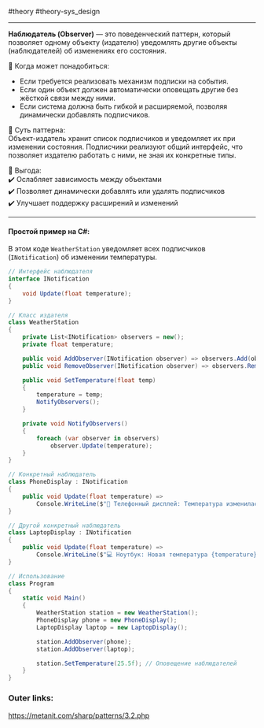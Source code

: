 #theory #theory-sys_design
 
---
**Наблюдатель (Observer)** — это поведенческий паттерн, который позволяет одному объекту (издателю) уведомлять другие объекты (наблюдателей) об изменениях его состояния.

📌 Когда может понадобиться:  
- Если требуется реализовать механизм подписки на события.  
- Если один объект должен автоматически оповещать другие без жёсткой связи между ними.  
- Если система должна быть гибкой и расширяемой, позволяя динамически добавлять подписчиков.

📌 Суть паттерна:  
Объект-издатель хранит список подписчиков и уведомляет их при изменении состояния. Подписчики реализуют общий интерфейс, что позволяет издателю работать с ними, не зная их конкретные типы.

📌 Выгода:  
✔️ Ослабляет зависимость между объектами  
✔️ Позволяет динамически добавлять или удалять подписчиков  
✔️ Улучшает поддержку расширений и изменений  

---
#### Простой пример на C#:
В этом коде `WeatherStation` уведомляет всех подписчиков (`INotification`) об изменении температуры. 

```csharp
// Интерфейс наблюдателя
interface INotification
{
    void Update(float temperature);
}

// Класс издателя
class WeatherStation
{
    private List<INotification> observers = new();
    private float temperature;

    public void AddObserver(INotification observer) => observers.Add(observer);
    public void RemoveObserver(INotification observer) => observers.Remove(observer);

    public void SetTemperature(float temp)
    {
        temperature = temp;
        NotifyObservers();
    }

    private void NotifyObservers()
    {
        foreach (var observer in observers)
            observer.Update(temperature);
    }
}

// Конкретный наблюдатель
class PhoneDisplay : INotification
{
    public void Update(float temperature) =>
        Console.WriteLine($"📱 Телефонный дисплей: Температура изменилась на {temperature}°C");
}

// Другой конкретный наблюдатель
class LaptopDisplay : INotification
{
    public void Update(float temperature) =>
        Console.WriteLine($"💻 Ноутбук: Новая температура {temperature}°C");
}

// Использование
class Program
{
    static void Main()
    {
        WeatherStation station = new WeatherStation();
        PhoneDisplay phone = new PhoneDisplay();
        LaptopDisplay laptop = new LaptopDisplay();

        station.AddObserver(phone);
        station.AddObserver(laptop);

        station.SetTemperature(25.5f); // Оповещение наблюдателей
    }
}
```

### Outer links:
https://metanit.com/sharp/patterns/3.2.php